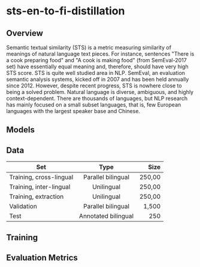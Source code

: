 # sts-en-to-fi-distillation


## Overview

Semantic textual similarity (STS) is a metric measuring similarity of meanings of natural language text pieces. For instance, sentences "There is a cook preparing food" and "A cook is making food" (from SemEval-2017 set) have essentially equal meaning and, therefore, should have very high STS score. STS is quite well studied area in NLP. SemEval, an evaluation semantic analysis systems, kicked off in 2007 and has been held annually since 2012. However, despite recent progress, STS is nowhere close to being a solved problem. Natural language is diverse, ambiguous, and highly context-dependent. There are thousands of languages, but NLP research has mainly focused on a small subset languages, that is, few European languages with the largest speaker base and Chinese.





## Models

## Data

| Set   |      Type      |  Size |
|----------|:-------------:|------:|
| Training, cross-lingual |   Parallel bilingual | 250,00 |
| Training, inter-lingual |    Unilingual   |   250,00 |
| Training, extraction  | Unilingual |   250,00 |
| Validation | Parallel bilingual| 1,500 | 
| Test  | Annotated bilingual | 250 |

## Training

## Evaluation Metrics
